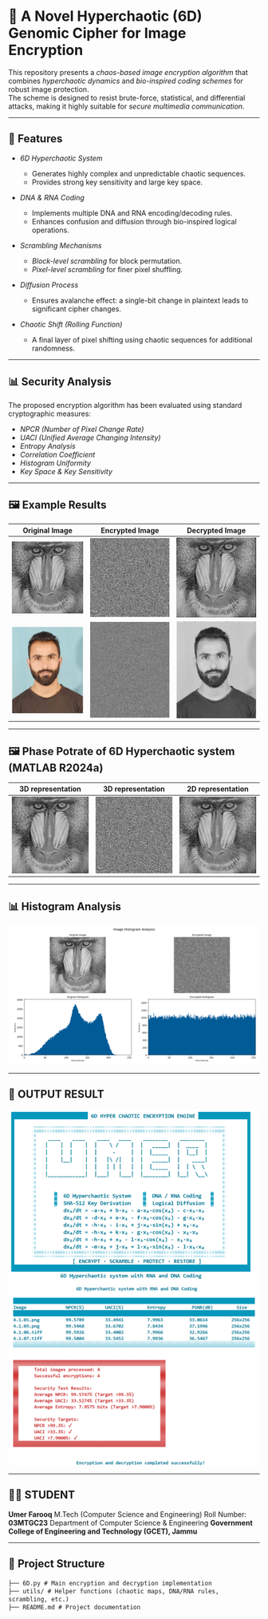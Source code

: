 # 🔐 A Novel Hyperchaotic (6D) Genomic Cipher for Image Encryption 

This repository presents a *chaos-based image encryption algorithm* that combines *hyperchaotic dynamics* and *bio-inspired coding schemes* for robust image protection.  
The scheme is designed to resist brute-force, statistical, and differential attacks, making it highly suitable for *secure multimedia communication*.

---

## 🚀 Features
- *6D Hyperchaotic System*  
  - Generates highly complex and unpredictable chaotic sequences.  
  - Provides strong key sensitivity and large key space.  

- *DNA & RNA Coding*  
  - Implements multiple DNA and RNA encoding/decoding rules.  
  - Enhances confusion and diffusion through bio-inspired logical operations.  

- *Scrambling Mechanisms*  
  - *Block-level scrambling*  for block permutation.  
  - *Pixel-level scrambling* for finer pixel shuffling.  

- *Diffusion Process*  
  - Ensures avalanche effect: a single-bit change in plaintext leads to significant cipher changes.  

- *Chaotic Shift (Rolling Function)*  
  - A final layer of pixel shifting using chaotic sequences for additional randomness.  

---

## 📊 Security Analysis
The proposed encryption algorithm has been evaluated using standard cryptographic measures:  
- *NPCR (Number of Pixel Change Rate)*  
- *UACI (Unified Average Changing Intensity)*  
- *Entropy Analysis*  
- *Correlation Coefficient*  
- *Histogram Uniformity*  
- *Key Space & Key Sensitivity*  


---

## 🖼 Example Results

| Original Image | Encrypted Image | Decrypted Image |
|----------------|----------------|----------------|
| ![Original](images/Baboon.png) | ![Encrypted](images/encrypted_Baboon.png) | ![Decrypted](images/decrypted_Baboon.png) |
| ![Original](images/umer.jpg) | ![Encrypted](images/encrypted_umer.jpg) | ![Decrypted](images/decrypted_umer.jpg) |

---

## 🖼 Phase Potrate of 6D Hyperchaotic system (MATLAB R2024a)

| 3D representation | 3D representation | 2D representation |
|----------------|----------------|----------------|
| ![3D](images/Baboon.png) | ![3D](images/encrypted_Baboon.png) | ![2D](images/decrypted_Baboon.png) |


---

## 📊 Histogram Analysis
![Original](images/Histogram.png)

---

## 🎯 OUTPUT RESULT
 ![OUTPUT](images/R1.png) 
![OUTPUT](images/R2.png) 


---

## 👨‍🎓 STUDENT


**Umer Farooq** M.Tech (Computer Science and Engineering)
Roll Number: **03MTGC23**
Department of Computer Science & Engineering
**Government College of Engineering and Technology (GCET), Jammu**


---

## 📂 Project Structure

```text
├── 6D.py # Main encryption and decryption implementation
├── utils/ # Helper functions (chaotic maps, DNA/RNA rules, scrambling, etc.)
├── README.md # Project documentation
